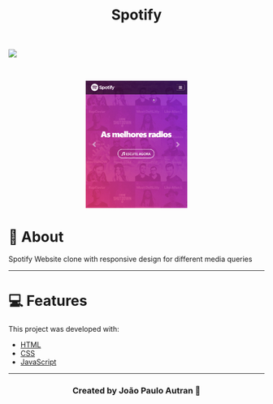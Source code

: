 <h1 align="center">
    Spotify
</h1>

<h1>
<img src ="imagens/webpage.gif" align="center">
</h1>

<h1 align="center">
<img src ="imagens/mobile.gif" align="center" width="200">
</h1>

# 📝 About

Spotify Website clone with responsive design for different media queries

---

# 💻 Features 

This project was developed with:
- [HTML](https://developer.mozilla.org/en-US/docs/Web/HTML)
- [CSS](https://developer.mozilla.org/en-US/docs/Web/CSS)
- [JavaScript](https://developer.mozilla.org/en-US/docs/Learn/Getting_started_with_the_web/JavaScript_basics)

---

<h3 align="center">
Created by João Paulo Autran 🚀
</h3>            